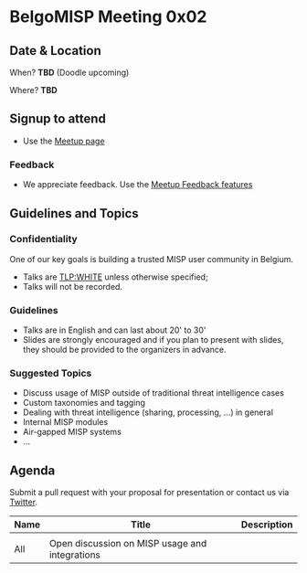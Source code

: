 # BelgoMISP Meeting 0x02

## Date & Location

When? **TBD** (Doodle upcoming)

Where? **TBD**

## Signup to attend

* Use the [Meetup page](TBD)

### Feedback

* We appreciate feedback. Use the [Meetup Feedback features](https://help.meetup.com/hc/en-us/articles/360013054151-Viewing-event-feedback-from-members)

## Guidelines and Topics

### Confidentiality

One of our key goals is building a trusted MISP user community in Belgium.

* Talks are [TLP:WHITE](https://www.first.org/tlp/) unless otherwise specified;
* Talks will not be recorded. 

### Guidelines

* Talks are in English and can last about 20' to 30'
* Slides are strongly encouraged and if you plan to present with slides, they should be provided to the organizers in advance.

### Suggested Topics

* Discuss usage of MISP outside of traditional threat intelligence cases
* Custom taxonomies and tagging
* Dealing with threat intelligence (sharing, processing, ...) in general
* Internal MISP modules
* Air-gapped MISP systems
* ...

## Agenda

Submit a pull request with your proposal for presentation or contact us via [Twitter](https://twitter.com/belgomisp).

| Name | Title | Description   |
|------|-------|---------------|
|      |       |               |
| All | Open discussion on MISP usage and integrations | | 
